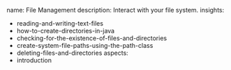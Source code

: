 name: File Management
description: Interact with your file system.
insights:
  - reading-and-writing-text-files
  - how-to-create-directories-in-java
  - checking-for-the-existence-of-files-and-directories
  - create-system-file-paths-using-the-path-class
  - deleting-files-and-directories
aspects:
  - introduction
 
